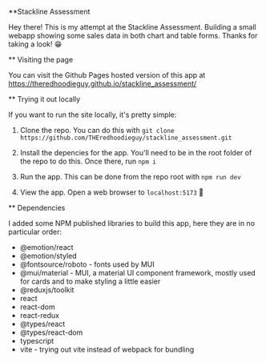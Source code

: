 **Stackline Assessment

Hey there! This is my attempt at the Stackline Assessment. Building a small webapp showing some sales data in both chart and table forms. Thanks for taking a look! 😁


** Visiting the page

You can visit the Github Pages hosted version of this app at https://theredhoodieguy.github.io/stackline_assessment/


** Trying it out locally

If you want to run the site locally, it's pretty simple:

1. Clone the repo. You can do this with `git clone https://github.com/THEredhoodieguy/stackline_assessment.git`

2. Install the depencies for the app. You'll need to be in the root folder of the repo to do this. Once there, run `npm i`

3. Run the app. This can be done from the repo root with `npm run dev`

4. View the app. Open a web browser to `localhost:5173` 🎉


** Dependencies

I added some NPM published libraries to build this app, here they are in no particular order:
* @emotion/react
* @emotion/styled
* @fontsource/roboto - fonts used by MUI
* @mui/material - MUI, a material UI component framework, mostly used for cards and to make styling a little easier
* @reduxjs/toolkit
* react
* react-dom
* react-redux
* @types/react
* @types/react-dom
* typescript
* vite - trying out vite instead of webpack for bundling